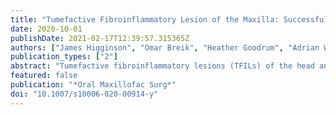 ```yaml
---
title: "Tumefactive Fibroinflammatory Lesion of the Maxilla: Successful Resection and Microvascular Reconstruction after Failed Medical Therapy"
date: 2020-10-01
publishDate: 2021-02-17T12:39:57.315365Z
authors: ["James Higginson", "Omar Breik", "Heather Goodrum", "Adrian Warfield", "Timothy Bates", "Benjamin Rhodes", "Timothy Martin"]
publication_types: ["2"]
abstract: "Tumefactive fibroinflammatory lesions (TFILs) of the head and neck are rare and benign but locally aggressive lesions. The etiology and pathogenesis of these lesions are unknown. Medical management is regarded the first line of treatment. Surgical management has been rarely reported for head and neck lesions. A 51-year-old female presented with a 6-month history of left facial swelling and pain that subsequently developed into progressive inframalar hollowing and asymmetry. Biopsies confirmed tumefactive fibroinflammatory lesion of the maxilla. Initial treatment with high-dose steroids led to temporary partial involution; however, symptoms progressed. Cyclophosphamide and then rituximab were commenced, with minimal response. Imaging showed progression toward the infratemporal fossa. The patient subsequently underwent a resection and microvascular free flap reconstruction This patient had a successful surgical outcome and resolution of serum inflammatory markers with no evidence of recurrence after 18month follow-up. A multidisciplinary approach is crucial to ensure a pragmatic patient-specific management plan is developed. Surgical resection and reconstruction can be successful in these lesions and should be considered if medical therapy has failed."
featured: false
publication: "*Oral Maxillofac Surg*"
doi: "10.1007/s10006-020-00914-y"
---
```


